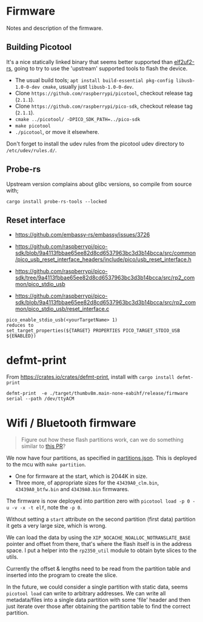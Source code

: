 # Firmware

Notes and description of the firmware.

## Building Picotool
It's a nice statically linked binary that seems better supported than [elf2uf2-rs](https://github.com/JoNil/elf2uf2-rs),
going to try to use the 'upstream' supported tools to flash the device.

- The usual build tools; `apt install build-essential pkg-config libusb-1.0-0-dev cmake`, usually just `libusb-1.0-0-dev`.
- Clone `https://github.com/raspberrypi/picotool`, checkout release tag (`2.1.1`).
- Clone `https://github.com/raspberrypi/pico-sdk`, checkout release tag (`2.1.1`).
- `cmake ../picotool/ -DPICO_SDK_PATH=../pico-sdk`
- `make picotool`
- `./picotool`, or move it elsewhere.

Don't forget to install the udev rules from the picotool udev directory to `/etc/udev/rules.d/`.

## Probe-rs
Upstream version complains about glibc versions, so compile from source with;
```
cargo install probe-rs-tools --locked
```

## Reset interface
- https://github.com/embassy-rs/embassy/issues/3726
- https://github.com/raspberrypi/pico-sdk/blob/9a4113fbbae65ee82d8cd6537963bc3d3b14bcca/src/common/pico_usb_reset_interface_headers/include/pico/usb_reset_interface.h
- https://github.com/raspberrypi/pico-sdk/tree/9a4113fbbae65ee82d8cd6537963bc3d3b14bcca/src/rp2_common/pico_stdio_usb

- https://github.com/raspberrypi/pico-sdk/blob/9a4113fbbae65ee82d8cd6537963bc3d3b14bcca/src/rp2_common/pico_stdio_usb/reset_interface.c

```
pico_enable_stdio_usb(<yourTargetName> 1)
reduces to
set_target_properties(${TARGET} PROPERTIES PICO_TARGET_STDIO_USB ${ENABLED})

```

# defmt-print


From https://crates.io/crates/defmt-print, install with `cargo install defmt-print`

```
defmt-print  -e ./target/thumbv8m.main-none-eabihf/release/firmware serial --path /dev/ttyACM
```

# Wifi / Bluetooth firmware

> Figure out how these flash partitions work, can we do something similar to [this PR](https://github.com/raspberrypi/pico-sdk/pull/1969)?

We now have four partitions, as specified in [partitions.json](./partitions.json). This is deployed to the mcu with `make partition`.

- One for firmware at the start, which is 2044K in size.
- Three more, of appropriate sizes for the `43439A0_clm.bin`, `43439A0_btfw.bin` and `43439A0.bin` firmwares.

The firmware is now deployed into partition zero with `picotool load -p 0 -u -v -x -t elf`, note the `-p 0`.

Without setting a `start` attribute on the second partition (first data) partition it gets a very large size, which is wrong.

We can load the data by using the `XIP_NOCACHE_NOALLOC_NOTRANSLATE_BASE` pointer and offset from there, that's where the flash
itself is in the address space. I put a helper into the `rp2350_util` module to obtain byte slices to the utils.

Currently the offset & lengths need to be read from the partition table and inserted into the program to create the slice.

In the future, we could consider a single partition with static data, seems `picotool load` can write to arbitrary addresses. We can
write all metadata/files into a single data partition with some 'file' header and then just iterate over those after obtaining the
partition table to find the correct partition.
